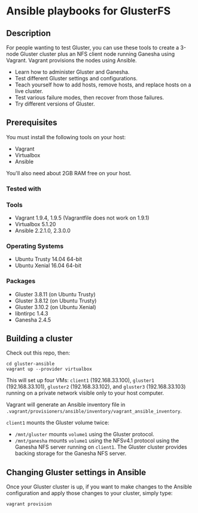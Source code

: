 # Ansible playbooks for GlusterFS

## Description

For people wanting to test Gluster, you can use these tools to create a 3-node Gluster cluster
plus an NFS client node running Ganesha using Vagrant. Vagrant provisions the nodes using Ansible.

 * Learn how to administer Gluster and Ganesha.
 * Test different Gluster settings and configurations.
 * Teach yourself how to add hosts, remove hosts, and replace hosts on a live cluster.
 * Test various failure modes, then recover from those failures.
 * Try different versions of Gluster.

## Prerequisites

You must install the following tools on your host:

* Vagrant
* Virtualbox
* Ansible

You'll also need about 2GB RAM free on your host.

### Tested with

### Tools

* Vagrant 1.9.4, 1.9.5 (Vagrantfile does not work on 1.9.1)
* Virtualbox 5.1.20
* Ansible 2.2.1.0, 2.3.0.0

### Operating Systems

* Ubuntu Trusty 14.04 64-bit
* Ubuntu Xenial 16.04 64-bit

### Packages

* Gluster 3.8.11 (on Ubuntu Trusty)
* Gluster 3.8.12 (on Ubuntu Trusty)
* Gluster 3.10.2 (on Ubuntu Xenial)
* libntirpc 1.4.3
* Ganesha 2.4.5

## Building a cluster

Check out this repo, then:

```
cd gluster-ansible
vagrant up --provider virtualbox
```

This will set up four VMs: `client1` (192.168.33.100), `gluster1` (192.168.33.101), `gluster2` (192.168.33.102), and `gluster3` (192.168.33.103) running on a private network visible only to your host computer.

Vagrant will generate an Ansible inventory file in `.vagrant/provisioners/ansible/inventory/vagrant_ansible_inventory`.

`client1` mounts the Gluster volume twice:

* `/mnt/gluster` mounts `volume1` using the Gluster protocol.
* `/mnt/ganesha` mounts `volume1` using the NFSv4.1 protocol using the Ganesha NFS server running on `client1`. The Gluster cluster provides backing storage for the Ganesha NFS server.

## Changing Gluster settings in Ansible

Once your Gluster cluster is up, if you want to make changes to the Ansible configuration and apply those changes to your cluster, simply type:

```
vagrant provision
```
